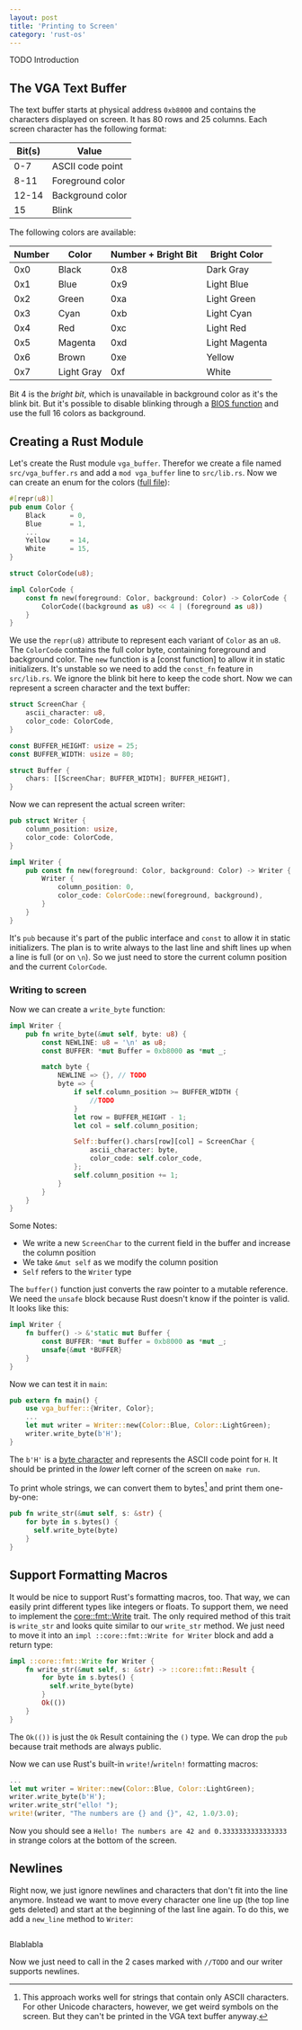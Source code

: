 ```yaml
---
layout: post
title: 'Printing to Screen'
category: 'rust-os'
---
```

TODO Introduction

## The VGA Text Buffer
The text buffer starts at physical address `0xb8000` and contains the characters displayed on screen. It has 80 rows and 25 columns. Each screen character has the following format:

Bit(s) | Value
------ | ----------------
0-7    | ASCII code point
8-11   | Foreground color
12-14  | Background color
15     | Blink
The following colors are available:

Number | Color      | Number + Bright Bit | Bright Color
------ | ---------- | ------------------- | -------------
0x0    | Black      | 0x8                 | Dark Gray
0x1    | Blue       | 0x9                 | Light Blue
0x2    | Green      | 0xa                 | Light Green
0x3    | Cyan       | 0xb                 | Light Cyan
0x4    | Red        | 0xc                 | Light Red
0x5    | Magenta    | 0xd                 | Light Magenta
0x6    | Brown      | 0xe                 | Yellow
0x7    | Light Gray | 0xf                 | White
Bit 4 is the _bright bit_, which is unavailable in background color as it's the blink bit. But it's possible to disable blinking through a [BIOS function][disable blinking] and use the full 16 colors as background.

[disable blinking]: http://www.ctyme.com/intr/rb-0117.htm

## Creating a Rust Module
Let's create the Rust module `vga_buffer`. Therefor we create a file named `src/vga_buffer.rs` and add a `mod vga_buffer` line to `src/lib.rs`. Now we can create an enum for the colors ([full file](#TODO)):

```rust
#[repr(u8)]
pub enum Color {
    Black      = 0,
    Blue       = 1,
    ...
    Yellow     = 14,
    White      = 15,
}

struct ColorCode(u8);

impl ColorCode {
    const fn new(foreground: Color, background: Color) -> ColorCode {
        ColorCode((background as u8) << 4 | (foreground as u8))
    }
}
```
We use the `repr(u8)` attribute to represent each variant of `Color` as an `u8`. The `ColorCode` contains the full color byte, containing foreground and background color. The `new` function is a [const function] to allow it in static initializers. It's unstable so we need to add the `const_fn` feature in `src/lib.rs`. We ignore the blink bit here to keep the code short. Now we can represent a screen character and the text buffer:

```rust
struct ScreenChar {
    ascii_character: u8,
    color_code: ColorCode,
}

const BUFFER_HEIGHT: usize = 25;
const BUFFER_WIDTH: usize = 80;

struct Buffer {
    chars: [[ScreenChar; BUFFER_WIDTH]; BUFFER_HEIGHT],
}
```
Now we can represent the actual screen writer:

```rust
pub struct Writer {
    column_position: usize,
    color_code: ColorCode,
}

impl Writer {
    pub const fn new(foreground: Color, background: Color) -> Writer {
        Writer {
            column_position: 0,
            color_code: ColorCode::new(foreground, background),
        }
    }
}
```
It's `pub` because it's part of the public interface and `const` to allow it in static initializers. The plan is to write always to the last line and shift lines up when a line is full (or on `\n`). So we just need to store the current column position and the current `ColorCode`.

### Writing to screen
Now we can create a `write_byte` function:

```rust
impl Writer {
    pub fn write_byte(&mut self, byte: u8) {
        const NEWLINE: u8 = '\n' as u8;
        const BUFFER: *mut Buffer = 0xb8000 as *mut _;

        match byte {
            NEWLINE => {}, // TODO
            byte => {
                if self.column_position >= BUFFER_WIDTH {
                    //TODO
                }
                let row = BUFFER_HEIGHT - 1;
                let col = self.column_position;

                Self::buffer().chars[row][col] = ScreenChar {
                    ascii_character: byte,
                    color_code: self.color_code,
                };
                self.column_position += 1;
            }
        }
    }
}
```
Some Notes:

- We write a new `ScreenChar` to the current field in the buffer and increase the column position
- We take `&mut self` as we modify the column position
- `Self` refers to the `Writer` type

The `buffer()` function just converts the raw pointer to a mutable reference. We need the `unsafe` block because Rust doesn't know if the pointer is valid. It looks like this:

```rust
impl Writer {
    fn buffer() -> &'static mut Buffer {
        const BUFFER: *mut Buffer = 0xb8000 as *mut _;
        unsafe{&mut *BUFFER}
    }
}
```
Now we can test it in `main`:

```rust
pub extern fn main() {
    use vga_buffer::{Writer, Color};
    ...
    let mut writer = Writer::new(Color::Blue, Color::LightGreen);
    writer.write_byte(b'H');
}
```
The `b'H'` is a [byte character] and represents the ASCII code point for `H`. It should be printed in the _lower_ left corner of the screen on `make run`.

To print whole strings, we can convert them to bytes[^utf8-problems] and print them one-by-one:

```rust
pub fn write_str(&mut self, s: &str) {
    for byte in s.bytes() {
      self.write_byte(byte)
    }
}
```
[byte character]: https://doc.rust-lang.org/reference.html#characters-and-strings
[^utf8-problems]: This approach works well for strings that contain only ASCII characters. For other Unicode characters, however, we get weird symbols on the screen. But they can't be printed in the VGA text buffer anyway.

## Support Formatting Macros
It would be nice to support Rust's formatting macros, too. That way, we can easily print different types like integers or floats. To support them, we need to implement the [core::fmt::Write] trait. The only required method of this trait is `write_str` and looks quite similar to our `write_str` method. We just need to move it into an `impl ::core::fmt::Write for Writer` block and add a return type:

```rust
impl ::core::fmt::Write for Writer {
    fn write_str(&mut self, s: &str) -> ::core::fmt::Result {
        for byte in s.bytes() {
          self.write_byte(byte)
        }
        Ok(())
    }
}
```
The `Ok(())` is just the `Ok` Result containing the `()` type. We can drop the `pub` because trait methods are always public.

Now we can use Rust's built-in `write!`/`writeln!` formatting macros:

```rust
...
let mut writer = Writer::new(Color::Blue, Color::LightGreen);
writer.write_byte(b'H');
writer.write_str("ello! ");
write!(writer, "The numbers are {} and {}", 42, 1.0/3.0);
```
Now you should see a `Hello! The numbers are 42 and 0.3333333333333333` in strange colors at the bottom of the screen.

[core::fmt::Write]: https://doc.rust-lang.org/nightly/core/fmt/trait.Write.html

## Newlines
Right now, we just ignore newlines and characters that don't fit into the line anymore. Instead we want to move every character one line up (the top line gets deleted) and start at the beginning of the last line again. To do this, we add a `new_line` method to `Writer`:

```rust
```
Blablabla

Now we just need to call in the 2 cases marked with `//TODO` and our writer supports newlines.
